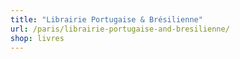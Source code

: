 ```yaml
---
title: "Librairie Portugaise & Brésilienne"
url: /paris/librairie-portugaise-and-bresilienne/
shop: livres
---
```


